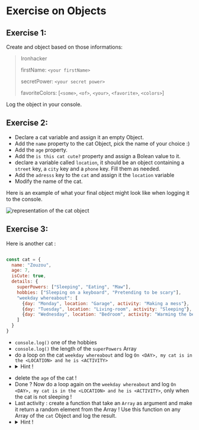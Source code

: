 # Exercise on Objects

## Exercise 1:
Create and object based on those informations:
> Ironhacker
> 
> firstName: `<your firstName>`
> 
> secretPower: `<your secret power>`
> 
> favoriteColors: [`<some>`, `<of>`, `<your>`, `<favorite>`, `<colors>`]

Log the object in your console.

## Exercise 2:
- Declare a cat variable and assign it an empty Object.
- Add the `name` property to the cat Object, pick the name of your choice :)
- Add the `age` property.
- Add the `is this cat cute?` property and assign a Bolean value to it.
- declare a variable called `location`, it should be an object containing a `street` key, a `city` key and a `phone` key. Fill them as needed.
- Add the `adresss` key to the `cat` and assign it the `location` variable
- Modify the name of the cat.

Here is an example of what your final object might look like when logging it to the console.

<img src="https://i.imgur.com/aJbIfye.png" alt="representation of the cat object" />

## Exercise 3:

Here is another cat :

```js

const cat = {
  name: "Zouzou",
  age: 7,
  isCute: true,
  details: {
    superPowers: ["Sleeping", "Eating", "Maw"],
    hobbies: ["Sleeping on a keyboard", "Pretending to be scary"],
    "weekday whereabout": [
      {day: "Monday", location: "Garage", activity: "Making a mess"},
      {day: "Tuesday", location: "Living-room", activity: "Sleeping"},
      {day: "Wednesday", location: "Bedroom", activity: "Warming the bed"},
    ]
  }
}


```
- `console.log()` one of the hobbies
- `console.log()` the length of the `superPowers` Array
- do a loop on the cat `weekday whereabout` and log `On <DAY>, my cat is in the <LOCATION> and he is <ACTIVITY>`
- <details>
  <summary>Hint !</summary>
  Use a <code>for-of</code> loop on the <code>weekday whereabout</code> array !
 </details>
 
- delete the `age` of the cat !
- Done ? Now do a loop again on the `weekday whereabout` and log `On <DAY>, my cat is in the <LOCATION> and he is <ACTIVITY>`, only when the cat is not sleeping !
- Last activity : create a function that take an `Array` as argument and make it return a random element from the Array ! Use this function on any Array of the `cat` Object and log the result.
- <details>
  <summary>Hint !</summary>
  Math Class and some of it's built-in method will help you !
 </details>

